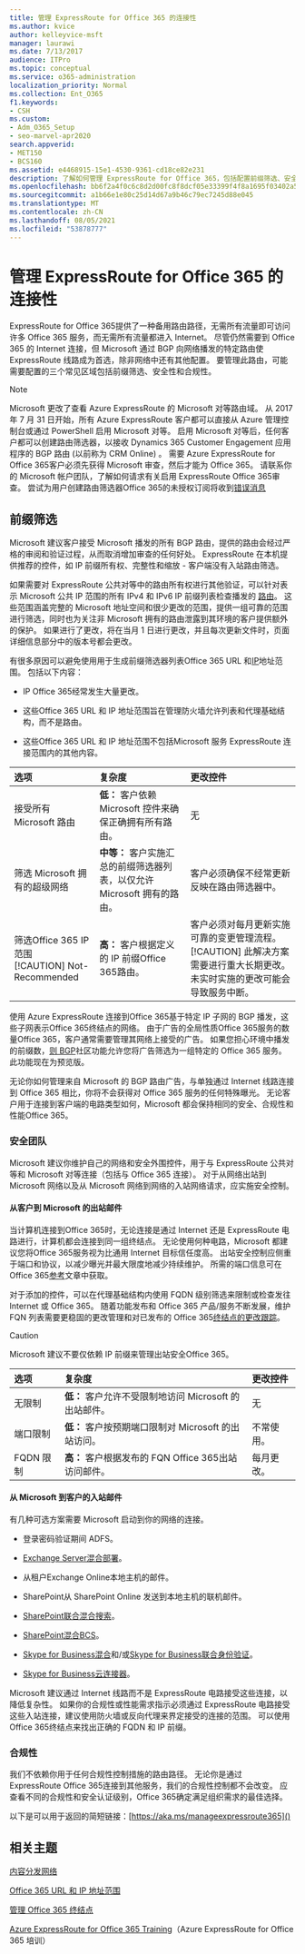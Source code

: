 ```yaml
---
title: 管理 ExpressRoute for Office 365 的连接性
ms.author: kvice
author: kelleyvice-msft
manager: laurawi
ms.date: 7/13/2017
audience: ITPro
ms.topic: conceptual
ms.service: o365-administration
localization_priority: Normal
ms.collection: Ent_O365
f1.keywords:
- CSH
ms.custom:
- Adm_O365_Setup
- seo-marvel-apr2020
search.appverid:
- MET150
- BCS160
ms.assetid: e4468915-15e1-4530-9361-cd18ce82e231
description: 了解如何管理 ExpressRoute for Office 365，包括配置前缀筛选、安全性和合规性等常见区域。
ms.openlocfilehash: bb6f2a4f0c6c8d2d00fc8f8dcf05e33399f4f8a1695f03402a53d07cf329dc5c
ms.sourcegitcommit: a1b66e1e80c25d14d67a9b46c79ec7245d88e045
ms.translationtype: MT
ms.contentlocale: zh-CN
ms.lasthandoff: 08/05/2021
ms.locfileid: "53878777"
---
```

# <a name="managing-expressroute-for-office-365-connectivity"></a>管理 ExpressRoute for Office 365 的连接性

ExpressRoute for Office 365提供了一种备用路由路径，无需所有流量即可访问许多 Office 365 服务，而无需所有流量都进入 Internet。 尽管仍然需要到 Office 365 的 Internet 连接，但 Microsoft 通过 BGP 向网络播发的特定路由使 ExpressRoute 线路成为首选，除非网络中还有其他配置。 要管理此路由，可能需要配置的三个常见区域包括前缀筛选、安全性和合规性。
  
> [!NOTE]
> Microsoft 更改了查看 Azure ExpressRoute 的 Microsoft 对等路由域。 从 2017 年 7 月 31 日开始，所有 Azure ExpressRoute 客户都可以直接从 Azure 管理控制台或通过 PowerShell 启用 Microsoft 对等。 启用 Microsoft 对等后，任何客户都可以创建路由筛选器，以接收 Dynamics 365 Customer Engagement 应用程序的 BGP 路由 (以前称为 CRM Online) 。 需要 Azure ExpressRoute for Office 365客户必须先获得 Microsoft 审查，然后才能为 Office 365。 请联系你的 Microsoft 帐户团队，了解如何请求有关启用 ExpressRoute Office 365审查。 尝试为用户创建路由筛选器Office 365的未授权订阅将收到[错误消息](https://support.microsoft.com/kb/3181709)
  
## <a name="prefix-filtering"></a>前缀筛选

Microsoft 建议客户接受 Microsoft 播发的所有 BGP 路由，提供的路由会经过严格的审阅和验证过程，从而取消增加审查的任何好处。 ExpressRoute 在本机提供推荐的控件，如 IP 前缀所有权、完整性和缩放 - 客户端没有入站路由筛选。
  
如果需要对 ExpressRoute 公共对等中的路由所有权进行其他验证，可以针对表示 Microsoft 公共 IP 范围的所有 IPv4 和 IPv6 IP 前缀列表检查播发的 [路由](https://www.microsoft.com/download/details.aspx?id=53602)。 这些范围涵盖完整的 Microsoft 地址空间和很少更改的范围，提供一组可靠的范围进行筛选，同时也为关注非 Microsoft 拥有的路由泄露到其环境的客户提供额外的保护。 如果进行了更改，将在当月 1 日进行更改，并且每次更新文件时，页面详细信息部分中的版本号都会更改。
  
有很多原因可以避免使用用于生成前缀筛选器列表Office 365 URL 和[IP](./urls-and-ip-address-ranges.md)地址范围。 包括以下内容：
  
- IP Office 365经常发生大量更改。

- 这些Office 365 URL 和 IP 地址范围旨在管理防火墙允许列表和代理基础结构，而不是路由。

- 这些Office 365 URL 和 IP 地址范围不包括Microsoft 服务 ExpressRoute 连接范围内的其他内容。

|**选项**|**复杂度**|**更改控件**|
|:-----|:-----|:-----|
|接受所有 Microsoft 路由  <br/> |**低：** 客户依赖 Microsoft 控件来确保正确拥有所有路由。  <br/> |无  <br/> |
|筛选 Microsoft 拥有的超级网络  <br/> |**中等：** 客户实施汇总的前缀筛选器列表，以仅允许 Microsoft 拥有的路由。  <br/> |客户必须确保不经常更新反映在路由筛选器中。  <br/> |
|筛选Office 365 IP 范围  <br/> [!CAUTION] Not-Recommended |**高：** 客户根据定义的 IP 前缀Office 365路由。  <br/> |客户必须对每月更新实施可靠的变更管理流程。  <br/> [!CAUTION] 此解决方案需要进行重大长期更改。 未实时实施的更改可能会导致服务中断。   |

使用 Azure ExpressRoute 连接到Office 365基于特定 IP 子网的 BGP 播发，这些子网表示Office 365终结点的网络。 由于广告的全局性质Office 365服务的数量Office 365，客户通常需要管理其网络上接受的广告。 如果您担心环境中播发的前缀数，[则 BGP](https://support.office.com/article/Using-BGP-communities-in-ExpressRoute-for-Office-365-scenarios-preview-9ac4d7d4-d9f8-40a8-8c78-2a6d7fe96099)社区功能允许您将广告筛选为一组特定的 Office 365 服务。 此功能现在为预览版。
  
无论你如何管理来自 Microsoft 的 BGP 路由广告，与单独通过 Internet 线路连接到 Office 365 相比，你将不会获得对 Office 365 服务的任何特殊曝光。 无论客户用于连接到客户端的电路类型如何，Microsoft 都会保持相同的安全、合规性和性能Office 365。
  
### <a name="security"></a>安全团队

Microsoft 建议你维护自己的网络和安全外围控件，用于与 ExpressRoute 公共对等和 Microsoft 对等连接（包括与 Office 365 连接）。 对于从网络出站到 Microsoft 网络以及从 Microsoft 网络到网络的入站网络请求，应实施安全控制。
  
#### <a name="outbound-from-customer-to-microsoft"></a>从客户到 Microsoft 的出站邮件
  
当计算机连接到Office 365时，无论连接是通过 Internet 还是 ExpressRoute 电路进行，计算机都会连接到同一组终结点。 无论使用何种电路，Microsoft 都建议您将Office 365服务视为比通用 Internet 目标信任度高。 出站安全控制应侧重于端口和协议，以减少曝光并最大限度地减少持续维护。 所需的端口信息可在Office 365[参考](./urls-and-ip-address-ranges.md)文章中获取。
  
对于添加的控件，可以在代理基础结构内使用 FQDN 级别筛选来限制或检查发往 Internet 或 Office 365。 随着功能发布和 Office 365 产品/服务不断发展，维护 FQN 列表需要更稳固的更改管理和对已发布的 Office 365[终结点的更改跟踪](./urls-and-ip-address-ranges.md)。
  
> [!CAUTION]
> Microsoft 建议不要仅依赖 IP 前缀来管理出站安全Office 365。

|**选项**|**复杂度**|**更改控件**|
|:-----|:-----|:-----|
|无限制  <br/> |**低：** 客户允许不受限制地访问 Microsoft 的出站邮件。  <br/> |无  <br/> |
|端口限制  <br/> |**低：** 客户按预期端口限制对 Microsoft 的出站访问。  <br/> |不常使用。  <br/> |
|FQDN 限制  <br/> |**高：** 客户根据发布的 FQN Office 365出站访问邮件。  <br/> |每月更改。  <br/> |

#### <a name="inbound-from-microsoft-to-customer"></a>从 Microsoft 到客户的入站邮件
  
有几种可选方案需要 Microsoft 启动到你的网络的连接。
  
- 登录密码验证期间 ADFS。

- [Exchange Server混合部署](/exchange/exchange-hybrid)。

- 从租户Exchange Online本地主机的邮件。

- SharePoint从 SharePoint Online 发送到本地主机的联机邮件。

- [SharePoint联合混合搜索](/SharePoint/hybrid/display-hybrid-federated-search-results-in-sharepoint-online)。

- [SharePoint混合BCS](/SharePoint/hybrid/deploy-a-business-connectivity-services-hybrid-solution)。

- [Skype for Business混合](/skypeforbusiness/hybrid/plan-hybrid-connectivity?bc=%2fSkypeForBusiness%2fbreadcrumb%2ftoc.json&toc=%2fSkypeForBusiness%2ftoc.json)和/或[Skype for Business联合身份验证](/office365/servicedescriptions/skype-for-business-online-service-description/skype-for-business-online-features)。

- [Skype for Business云连接器](/skypeforbusiness/skype-for-business-hybrid-solutions/plan-your-phone-system-cloud-pbx-solution/plan-skype-for-business-cloud-connector-edition)。

Microsoft 建议通过 Internet 线路而不是 ExpressRoute 电路接受这些连接，以降低复杂性。 如果你的合规性或性能需求指示必须通过 ExpressRoute 电路接受这些入站连接，建议使用防火墙或反向代理来界定接受的连接的范围。 可以使用 Office 365[](./urls-and-ip-address-ranges.md)终结点来找出正确的 FQDN 和 IP 前缀。
  
### <a name="compliance"></a>合规性

我们不依赖你用于任何合规性控制措施的路由路径。 无论你是通过 ExpressRoute Office 365连接到其他服务，我们的合规性控制都不会改变。 应查看不同的合规性和安全认证级别，Office 365确定满足组织需求的最佳选择。
  
以下是可以用于返回的简短链接：[https://aka.ms/manageexpressroute365]()
  
## <a name="related-topics"></a>相关主题

[内容分发网络](content-delivery-networks.md)
  
[Office 365 URL 和 IP 地址范围](https://support.office.com/article/8548a211-3fe7-47cb-abb1-355ea5aa88a2)
  
[管理 Office 365 终结点](https://support.office.com/article/99cab9d4-ef59-4207-9f2b-3728eb46bf9a)
  
[Azure ExpressRoute for Office 365 Training](https://channel9.msdn.com/series/aer)（Azure ExpressRoute for Office 365 培训）